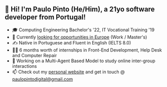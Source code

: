 ## 👋 Hi! I'm Paulo Pinto (He/Him), a 21yo software developer from Portugal!

- 🎓 Computing Engineering Bachelor's '22, IT Vocational Training '19
- 🌱 Currently <ins>looking for opportunities in Europe</ins> (Work / Master's)
- ✍ Native in Portuguese and Fluent in English (IELTS 8.0)
- 👨‍🏭 6 months worth of internships in Front-End Development, Help Desk and Computer Repair 
- 🧫 Working on a Multi-Agent Based Model to study online inter-group interactions
- 📫 Check out my [personal website](https://www.paulopintodigital.pt) and get in touch @ paulopintodigital@gmail.com
